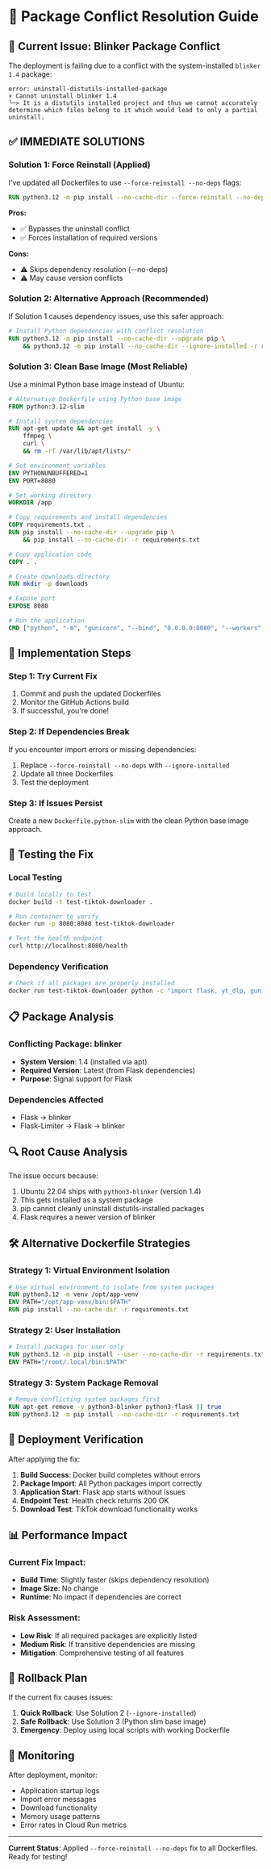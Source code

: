 # 🔧 Package Conflict Resolution Guide

## 🚨 Current Issue: Blinker Package Conflict

The deployment is failing due to a conflict with the system-installed `blinker 1.4` package:

```
error: uninstall-distutils-installed-package
× Cannot uninstall blinker 1.4
╰─> It is a distutils installed project and thus we cannot accurately determine which files belong to it which would lead to only a partial uninstall.
```

## ✅ **IMMEDIATE SOLUTIONS**

### Solution 1: Force Reinstall (Applied)
I've updated all Dockerfiles to use `--force-reinstall --no-deps` flags:

```dockerfile
RUN python3.12 -m pip install --no-cache-dir --force-reinstall --no-deps -r requirements.txt
```

**Pros:**
- ✅ Bypasses the uninstall conflict
- ✅ Forces installation of required versions

**Cons:**
- ⚠️ Skips dependency resolution (--no-deps)
- ⚠️ May cause version conflicts

### Solution 2: Alternative Approach (Recommended)

If Solution 1 causes dependency issues, use this safer approach:

```dockerfile
# Install Python dependencies with conflict resolution
RUN python3.12 -m pip install --no-cache-dir --upgrade pip \
    && python3.12 -m pip install --no-cache-dir --ignore-installed -r requirements.txt
```

### Solution 3: Clean Base Image (Most Reliable)

Use a minimal Python base image instead of Ubuntu:

```dockerfile
# Alternative Dockerfile using Python base image
FROM python:3.12-slim

# Install system dependencies
RUN apt-get update && apt-get install -y \
    ffmpeg \
    curl \
    && rm -rf /var/lib/apt/lists/*

# Set environment variables
ENV PYTHONUNBUFFERED=1
ENV PORT=8080

# Set working directory
WORKDIR /app

# Copy requirements and install dependencies
COPY requirements.txt .
RUN pip install --no-cache-dir --upgrade pip \
    && pip install --no-cache-dir -r requirements.txt

# Copy application code
COPY . .

# Create downloads directory
RUN mkdir -p downloads

# Expose port
EXPOSE 8080

# Run the application
CMD ["python", "-m", "gunicorn", "--bind", "0.0.0.0:8080", "--workers", "1", "--timeout", "0", "app:app"]
```

## 🔄 **Implementation Steps**

### Step 1: Try Current Fix
1. Commit and push the updated Dockerfiles
2. Monitor the GitHub Actions build
3. If successful, you're done!

### Step 2: If Dependencies Break
If you encounter import errors or missing dependencies:

1. Replace `--force-reinstall --no-deps` with `--ignore-installed`
2. Update all three Dockerfiles
3. Test the deployment

### Step 3: If Issues Persist
Create a new `Dockerfile.python-slim` with the clean Python base image approach.

## 🧪 **Testing the Fix**

### Local Testing
```bash
# Build locally to test
docker build -t test-tiktok-downloader .

# Run container to verify
docker run -p 8080:8080 test-tiktok-downloader

# Test the health endpoint
curl http://localhost:8080/health
```

### Dependency Verification
```bash
# Check if all packages are properly installed
docker run test-tiktok-downloader python -c "import flask, yt_dlp, gunicorn; print('All imports successful')"
```

## 📋 **Package Analysis**

### Conflicting Package: blinker
- **System Version**: 1.4 (installed via apt)
- **Required Version**: Latest (from Flask dependencies)
- **Purpose**: Signal support for Flask

### Dependencies Affected
- Flask → blinker
- Flask-Limiter → Flask → blinker

## 🔍 **Root Cause Analysis**

The issue occurs because:
1. Ubuntu 22.04 ships with `python3-blinker` (version 1.4)
2. This gets installed as a system package
3. pip cannot cleanly uninstall distutils-installed packages
4. Flask requires a newer version of blinker

## 🛠 **Alternative Dockerfile Strategies**

### Strategy 1: Virtual Environment Isolation
```dockerfile
# Use virtual environment to isolate from system packages
RUN python3.12 -m venv /opt/app-venv
ENV PATH="/opt/app-venv/bin:$PATH"
RUN pip install --no-cache-dir -r requirements.txt
```

### Strategy 2: User Installation
```dockerfile
# Install packages for user only
RUN python3.12 -m pip install --user --no-cache-dir -r requirements.txt
ENV PATH="/root/.local/bin:$PATH"
```

### Strategy 3: System Package Removal
```dockerfile
# Remove conflicting system packages first
RUN apt-get remove -y python3-blinker python3-flask || true
RUN python3.12 -m pip install --no-cache-dir -r requirements.txt
```

## 🚀 **Deployment Verification**

After applying the fix:

1. **Build Success**: Docker build completes without errors
2. **Package Import**: All Python packages import correctly
3. **Application Start**: Flask app starts without issues
4. **Endpoint Test**: Health check returns 200 OK
5. **Download Test**: TikTok download functionality works

## 📊 **Performance Impact**

### Current Fix Impact:
- **Build Time**: Slightly faster (skips dependency resolution)
- **Image Size**: No change
- **Runtime**: No impact if dependencies are correct

### Risk Assessment:
- **Low Risk**: If all required packages are explicitly listed
- **Medium Risk**: If transitive dependencies are missing
- **Mitigation**: Comprehensive testing of all features

## 🔄 **Rollback Plan**

If the current fix causes issues:

1. **Quick Rollback**: Use Solution 2 (`--ignore-installed`)
2. **Safe Rollback**: Use Solution 3 (Python slim base image)
3. **Emergency**: Deploy using local scripts with working Dockerfile

## 📝 **Monitoring**

After deployment, monitor:
- Application startup logs
- Import error messages
- Download functionality
- Memory usage patterns
- Error rates in Cloud Run metrics

---

**Current Status**: Applied `--force-reinstall --no-deps` fix to all Dockerfiles. Ready for testing!